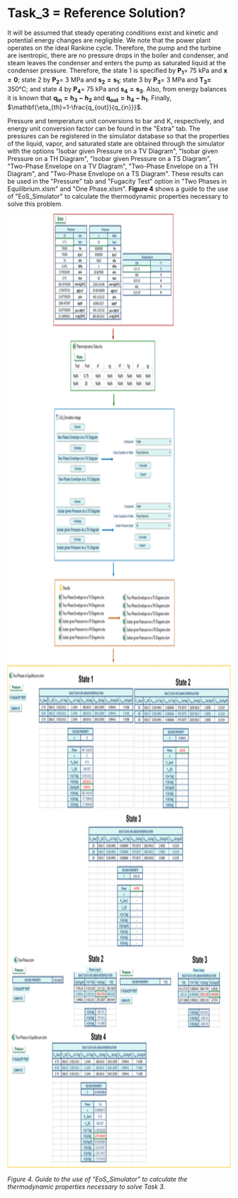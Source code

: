 # Task_3 = Reference Solution?

It will be assumed that steady operating conditions exist and kinetic and potential energy changes are negligible. We note that the power plant operates on the ideal Rankine cycle. Therefore, the pump and the turbine are isentropic, there are no pressure drops in the boiler and condenser, and steam leaves the condenser and enters the pump as saturated liquid at the condenser pressure. Therefore, the state 1 is specified by $\mathbf{P_1}=$ 75 kPa and $\mathbf{x=0}$; state 2 by $\mathbf{P_2}=$ 3 MPa and $\mathbf{s_2=s_1}$; state 3 by $\mathbf{P_3}=$ 3 MPa and $\mathbf{T_3=}$ 350°C; and state 4 by $\mathbf{P_4}=$ 75 kPa and $\mathbf{s_4=s_3}$. Also, from energy balances it is known that $\mathbf{q_{in}=h_3-h_2}$ and $\mathbf{q_{out}=h_4-h_1}$. Finally, $\mathbf{\eta_{th}=1-\frac{q_{out}}{q_{in}}}$.

Pressure and temperature unit conversions to bar and K, respectively, and energy unit conversion factor can be found in the "Extra" tab. The pressures can be registered in the simulator database so that the properties of the liquid, vapor, and saturated state are obtained through the simulator with the options "Isobar given Pressure on a TV Diagram", "Isobar given Pressure on a TH Diagram", "Isobar given Pressure on a TS Diagram", "Two-Phase Envelope on a TV Diagram", "Two-Phase Envelope on a TH Diagram", and "Two-Phase Envelope on a TS Diagram". These results can be used in the "Pressure" tab and "Fugacity Test" option in "Two Phases in Equilibrium.xlsm" and "One Phase.xlsm". **Figure 4** shows a guide to the use of "EoS_Simulator" to calculate the thermodynamic properties necessary to solve this problem.

<img src="https://github.com/IMClick-Project/IQ/blob/main/Cubic%20Equations%20of%20State%20Simulator/MATLAB%20Grader/Assignment%203/Problem%206/Assessment%20and%20Code/T6-3.jpg" width="1021" height="2152">

*Figure 4. Guide to the use of "EoS_Simulator" to calculate the thermodynamic properties necessary to solve Task 3.*